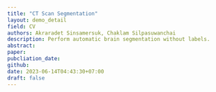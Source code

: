 ```yaml
---
title: "CT Scan Segmentation"
layout: demo_detail
field: CV
authors: Akraradet Sinsamersuk, Chaklam Silpasuwanchai
description: Perform automatic brain segmentation without labels.
abstract: 
paper:
pubcliation_date:
github:
date: 2023-06-14T04:43:30+07:00
draft: false
---
```


